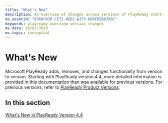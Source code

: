 ```yaml
---
title: "What's New"
description: An overview of changes across versions of PlayReady starting with 4.4.
ms.assetid: "B360F030-CE72-4ED1-A373-D66FB5B8768C"
keywords: playready overview version changes
ms.date: 10/02/2019
ms.topic: conceptual
---
```


# What's New

Microsoft PlayReady adds, removes, and changes functionality from version to version. Starting with PlayReady version 4.4, more detailed information is provided in this documentation than was available for previous versions. For previous versions, refer to [PlayReady Product Versions](product-versions.md).

## In this section

[What's New in PlayReady Version 4.4](what-is-new/what-is-new-4-4.md)

